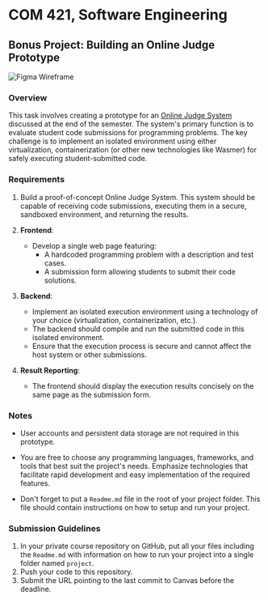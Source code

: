 # COM 421, Software Engineering
## Bonus Project: Building an Online Judge Prototype

![Figma Wireframe](https://i.imgur.com/4Qg8Qiw.png)

### Overview

This task involves creating a prototype for an [Online Judge System](https://github.com/toksaitov/com-421-course-project/wiki) discussed at the end of the semester. The system's primary function is to evaluate student code submissions for programming problems. The key challenge is to implement an isolated environment using either virtualization, containerization (or other new technologies like Wasmer) for safely executing student-submitted code.

### Requirements

1. Build a proof-of-concept Online Judge System. This system should be capable of receiving code submissions, executing them in a secure, sandboxed environment, and returning the results.

2. **Frontend**:
   - Develop a single web page featuring:
     - A hardcoded programming problem with a description and test cases.
     - A submission form allowing students to submit their code solutions.

3. **Backend**:
   - Implement an isolated execution environment using a technology of your choice (virtualization, containerization, etc.).
   - The backend should compile and run the submitted code in this isolated environment.
   - Ensure that the execution process is secure and cannot affect the host system or other submissions.

4. **Result Reporting**:
   - The frontend should display the execution results concisely on the same page as the submission form.

### Notes

* User accounts and persistent data storage are not required in this prototype.

* You are free to choose any programming languages, frameworks, and tools that best suit the project's needs. Emphasize technologies that facilitate rapid development and easy implementation of the required features.

* Don't forget to put a `Readme.md` file in the root of your project folder. This file should contain instructions on how to setup and run your project.

### Submission Guidelines

1. In your private course repository on GitHub, put all your files including the `Readme.md` with information on how to run your project into a single folder named `project`.
2. Push your code to this repository.
3. Submit the URL pointing to the last commit to Canvas before the deadline.
